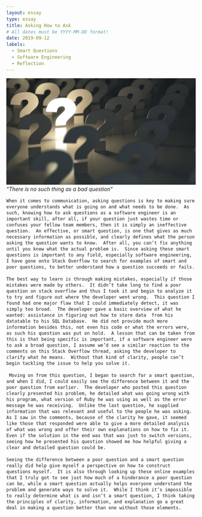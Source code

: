 ```yaml
---
layout: essay
type: essay
title: Asking How to Ask
# All dates must be YYYY-MM-DD format!
date: 2019-09-12
labels:
  - Smart Questions
  - Software Engineering
  - Reflection
---
```


<img class="ui tiny right spaced image" src="../images/question.jpg">*“There is no such thing as a bad question”* 

    When it comes to communication, asking questions is key to making sure everyone understands what is going on and what needs to be done.  As such, knowing how to ask questions as a software engineer is an important skill, after all, if your question just wastes time or confuses your fellow team members, then it is simply an ineffective question.  An effective, or smart question, is one that gives as much necessary information as possible, and clearly defines what the person asking the question wants to know.  After all, you can’t fix anything until you know what the actual problem is.  Since asking these smart questions is important to any field, especially software engineering, I have gone onto Stack Overflow to search for examples of smart and poor questions, to better understand how a question succeeds or fails.

    The best way to learn is through making mistakes, especially if those mistakes were made by others.  It didn’t take long to find a poor question on stack overflow and thus I took it and begin to analyze it to try and figure out where the developer went wrong.  This question I found had one major flaw that I could immediately detect, it was simply too broad.  The developer gave a basic overview of what he wanted: assistance in figuring out how to store data  from his datatable to his SQL Database.  He did not provide much more information besides this, not even his code or what the errors were, as such his question was put on hold.  A lesson that can be taken from this is that being specific is important, if a software engineer were to ask a broad question, I assume we’d see a similar reaction to the comments on this Stack Overflow thread, asking the developer to clarify what he means.  Without that kind of clarity, people can’t begin tackling the issue to help you solve it.
    
     Moving on from this question, I began to search for a smart question, and when I did, I could easily see the difference between it and the poor question from earlier.  The developer who posted this question clearly presented his problem, he detailed what was going wrong with his program, what version of Ruby he was using as well as the error message he was receiving.  Unlike the last question, he supplied information that was relevant and useful to the people he was asking. As I saw in the comments, because of the clarity he gave, it seemed like those that responded were able to give a more detailed analysis of what was wrong and offer their own explanations on how to fix it.  Even if the solution in the end was that was just to switch versions, seeing how he presented his question showed me how helpful giving a clear and detailed question could be.

    Seeing the difference between a poor question and a smart question really did help give myself a perspective on how to construct questions myself.  It is also through looking up these online examples that I truly got to see just how much of a hinderance a poor question can be, while a smart question actually helps everyone understand the problem and generate ways to solve it.  While I think it’s impossible to really determine what is and isn’t a smart question, I think taking the principles of clarity, information, and explanation go a great deal in making a question better than one without those elements.


